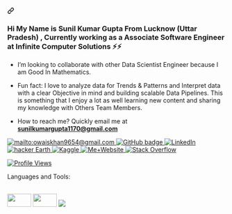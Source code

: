 <div data-target="readme-toc.content" class="Box-body px-5 pb-5">
            <article class="markdown-body entry-content container-lg" itemprop="text"><h2 align="left" tabindex="-1" dir="auto"><a id="user-content-----a-skilled-data-scientist-who-has-done-mtech-in-statistical-computing-from-jnu-currently-working-as-a-data-scientist-at-thoucentric--im-currently-working-as-a-data-scientist-at-thoucentricim-looking-to-collaborate-with-other-content-creatorsfun-fact-i-love-to-analyze-data-for-trends-and-patterns-and-interpret-data-with-a-clear-objective-in-mind-and-building-scalable-data-pipelines-this-is-something-that-i-enjoy-a-lot-as-well-learning-new-content-and-sharing-my-knowledge-with-othershow-to-reach-me-quickly-email-me-at-owaiskhan9654gmailcom-" class="anchor" aria-hidden="true" href="#----a-skilled-data-scientist-who-has-done-mtech-in-statistical-computing-from-jnu-currently-working-as-a-data-scientist-at-thoucentric--im-currently-working-as-a-data-scientist-at-thoucentricim-looking-to-collaborate-with-other-content-creatorsfun-fact-i-love-to-analyze-data-for-trends-and-patterns-and-interpret-data-with-a-clear-objective-in-mind-and-building-scalable-data-pipelines-this-is-something-that-i-enjoy-a-lot-as-well-learning-new-content-and-sharing-my-knowledge-with-othershow-to-reach-me-quickly-email-me-at-owaiskhan9654gmailcom-"><svg class="octicon octicon-link" viewBox="0 0 16 16" version="1.1" width="16" height="16" aria-hidden="true"><path fill-rule="evenodd" d="M7.775 3.275a.75.75 0 001.06 1.06l1.25-1.25a2 2 0 112.83 2.83l-2.5 2.5a2 2 0 01-2.83 0 .75.75 0 00-1.06 1.06 3.5 3.5 0 004.95 0l2.5-2.5a3.5 3.5 0 00-4.95-4.95l-1.25 1.25zm-4.69 9.64a2 2 0 010-2.83l2.5-2.5a2 2 0 012.83 0 .75.75 0 001.06-1.06 3.5 3.5 0 00-4.95 0l-2.5 2.5a3.5 3.5 0 004.95 4.95l1.25-1.25a.75.75 0 00-1.06-1.06l-1.25 1.25a2 2 0 01-2.83 0z"></path></svg></a>
 
  <br>
</h2><h3 dir="auto">Hi My Name is Sunil Kumar Gupta From Lucknow (Uttar Pradesh) , Currently working as a Associate  Software Engineer at Infinite Computer Solutions <g-emoji class="g-emoji" alias="zap" fallback-src="https://github.githubassets.com/images/icons/emoji/unicode/26a1.png">⚡</g-emoji><g-emoji class="g-emoji" alias="zap" fallback-src="https://github.githubassets.com/images/icons/emoji/unicode/26a1.png">⚡</g-emoji> </h3>
<ul dir="auto">
<li>
<p dir="auto">I’m looking to collaborate with other Data Scientist Engineer because I am Good In Mathematics.</p>
</li>
<li>
<p dir="auto">Fun fact: I love to analyze data for Trends & Patterns and Interpret data with a clear Objective in mind and building scalable Data Pipelines. This is something that I enjoy a lot as well learning new content and sharing my knowledge with Others Team Members.</p>
</li>
<li>
<p dir="auto">How to reach me? Quickly email me at <strong><a href="mailto:sunilkumargupta1170@gmail.com">sunilkumargupta1170@gmail.com</a></strong></p>
</li>
</ul>
 
 
  <a href="mailto:sunilkumargupta1170@gmail.com">
    <img src="https://camo.githubusercontent.com/571384769c09e0c66b45e39b5be70f68f552db3e2b2311bc2064f0d4a9f5983b/68747470733a2f2f696d672e736869656c64732e696f2f62616467652f476d61696c2d4431343833363f7374796c653d666f722d7468652d6261646765266c6f676f3d676d61696c266c6f676f436f6c6f723d7768697465" alt="mailto:owaiskhan9654@gmail.com" data-canonical-src="https://img.shields.io/badge/Gmail-D14836?style=for-the-badge&amp;logo=gmail&amp;logoColor=white" style="max-width: 100%;">
  </a>
  <a href="https://github.com/Sunil-731820">
    <img src="https://camo.githubusercontent.com/a098c1aed64458f40fe7b648b6c1d61c5b64ce041aff8870ca1e116329197fb1/68747470733a2f2f696d672e736869656c64732e696f2f62616467652f2d4769746875622d3030303f7374796c653d666f722d7468652d6261646765266c6f676f3d476974687562266c6f676f436f6c6f723d7768697465266c696e6b3d68747470733a2f2f6769746875622e636f6d2f4f776169736b68616e39363534" alt="GitHub badge" data-canonical-src="https://img.shields.io/badge/-Github-000?style=for-the-badge&amp;logo=Github&amp;logoColor=white&amp;link=https://github.com/Owaiskhan9654" style="max-width: 100%;">
  </a>
  <a href="https://www.linkedin.com/in/sunil-kumar-gupta-a609601ba" rel="nofollow">
    <img src="https://camo.githubusercontent.com/a665eb687005cc4159414c8a00d8c192fb3c55ff2980bc35309a01f4e384b7be/68747470733a2f2f696d672e736869656c64732e696f2f62616467652f2d4c696e6b6564496e2d626c75653f7374796c653d666f722d7468652d6261646765266c6f676f3d4c696e6b6564696e266c6f676f436f6c6f723d7768697465266c696e6b3d68747470733a2f2f7777772e6c696e6b6564696e2e636f6d2f696e2f6f776169736b68616e393635342f" alt="LinkedIn" data-canonical-src="https://img.shields.io/badge/-LinkedIn-blue?style=for-the-badge&amp;logo=Linkedin&amp;logoColor=white&amp;link=https://github.com/Sunil-731820" style="max-width: 100%;">
  </a>
  <a href="https://www.hackerearth.com" rel="nofollow">
<img src="https://camo.githubusercontent.com/f3d5ecd64e6291315eb02bea651eff0e59fc256e4338fd1d8294b0dd38bf3260/68747470733a2f2f696d672e736869656c64732e696f2f62616467652f4861636b657245617274682d2532333243333435342e7376673f267374796c653d666f722d7468652d6261646765266c6f676f3d4861636b65724561727468266c6f676f436f6c6f723d426c75652f" alt="hacker Earth" data-canonical-src="https://img.shields.io/badge/HackerEarth-%232C3454.svg?&amp;style=for-the-badge&amp;logo=HackerEarth&amp;logoColor=Blue/" style="max-width: 100%;"> 
  </a>
  <a href="https://www.kaggle.com" rel="nofollow">
 <img src="https://camo.githubusercontent.com/7cee5d753cc09e89304953340f14949f14d6624bfb93e6ca28e9bdf4fbac4b79/68747470733a2f2f696d672e736869656c64732e696f2f62616467652f4b6167676c652532304d61737465722d3230424546463f7374796c653d666f722d7468652d6261646765266c6f676f3d4b6167676c65266c6f676f436f6c6f723d7768697465" alt="Kaggle" data-canonical-src="https://img.shields.io/badge/Kaggle%20Master-20BEFF?style=for-the-badge&amp;logo=Kaggle&amp;logoColor=white" style="max-width: 100%;"> 
  </a>
    <a href="#" rel="nofollow">
 <img src="https://camo.githubusercontent.com/c873e86c083c071c7fd068a17ab549b763fad7088681d6d831f68b32a4305b3a/68747470733a2f2f696d672e736869656c64732e696f2f62616467652f776562736974652d3030303030303f7374796c653d666f722d7468652d6261646765266c6f676f3d41626f75742e6d65266c6f676f436f6c6f723d7768697465" alt="Me+Website" data-canonical-src="https://img.shields.io/badge/website-000000?style=for-the-badge&amp;logo=About.me&amp;logoColor=white" style="max-width: 100%;"> 
  </a>
  <a href="#" rel="nofollow">
 <img src="https://camo.githubusercontent.com/70c97885d016e7fbfd994da820038fba8430b3d9213d72251366a45ee405d49e/68747470733a2f2f616c65656e34322e6769746875622e696f2f6261646765732f7372632f737461636b6f766572666c6f772e737667" alt="Stack Overflow" data-canonical-src="https://aleen42.github.io/badges/src/stackoverflow.svg" style="max-width: 100%;"> 
  </a>
 <p dir="auto"><a target="_blank" rel="noopener noreferrer nofollow" href="https://camo.githubusercontent.com/4faa1a736e858dff09c23c1ac9b59f4b9bf3fab23fea767c3460b3ffb3ddb0d5/68747470733a2f2f6b6f6d617265762e636f6d2f67687076632f3f757365726e616d653d6f776169736b68616e3936353426636f6c6f723d313841353538266c6162656c3d50726f66696c652b7669657773"><img src="https://camo.githubusercontent.com/4faa1a736e858dff09c23c1ac9b59f4b9bf3fab23fea767c3460b3ffb3ddb0d5/68747470733a2f2f6b6f6d617265762e636f6d2f67687076632f3f757365726e616d653d6f776169736b68616e3936353426636f6c6f723d313841353538266c6162656c3d50726f66696c652b7669657773" alt="Profile Views" data-canonical-src="https://komarev.com/ghpvc/?username=owaiskhan9654&amp;color=18A558&amp;label=Profile+views" style="max-width: 100%;"></a></p> 

<p dir="auto">Languages and Tools:</p>
<p dir="auto"><a href="https://github.com/Sunil-731820" rel="nofollow"><img src="https://camo.githubusercontent.com/2b73cd594bd89df58a485404ee27f9b3b7e02e0cad0de4ec1ca559a868d95c97/68747470733a2f2f696d672e736869656c64732e696f2f62616467652f4d61726b646f776e2d3439346434633f7374796c653d666f722d7468652d6261646765266c6f676f3d6d61726b646f776e266c6f676f436f6c6f723d7768697465" alt="" data-canonical-src="https://img.shields.io/badge/JSF-494d4c?style=for-the-badge&amp;logo=JSF&amp;logoColor=white" style="max-width: 100%;"></a>  
<a href="https://github.com/Sunil-731820" rel="nofollow"><img src="https://camo.githubusercontent.com/4eeaeb09fc028fcaa6ecfde273bb1bcecd6670eec820234eb2d53bc92d93af83/68747470733a2f2f696d672e736869656c64732e696f2f62616467652f5079546f7263682d4545344332433f7374796c653d666f722d7468652d6261646765266c6f676f3d7079746f726368266c6f676f436f6c6f723d7768697465" alt="" data-canonical-src="https://img.shields.io/badge/PyTorch-EE4C2C?style=for-the-badge&amp;logo=pytorch&amp;logoColor=white" style="max-width: 100%;"></a>  
<a href="https://github.com/Sunil-731820" rel="nofollow"><img src="https://camo.githubusercontent.com/4d6a5935794f9beb32577517f68bc4a53081a66574d6ecc91f94c7b3ebc18c6d/68747470733a2f2f696d672e736869656c64732e696f2f62616467652f4769742d6630323931333f7374796c653d666f722d7468652d6261646765266c6f676f3d676974266c6f676f436f6c6f723d7768697465" alt="" data-canonical-src="https://img.shields.io/badge/Git-f02913?style=for-the-badge&amp;logo=git&amp;logoColor=white" style="max-width: 100%;"></a>  
<a href="https://github.com/Sunil-731820" rel="nofollow"><img src="https://camo.githubusercontent.com/878e15b4f7576e844856dc60d855ba0587d3d2bc56211fbe69734ebccb13b068/68747470733a2f2f696d672e736869656c64732e696f2f62616467652f4c696e75782d4643433632343f7374796c653d666f722d7468652d6261646765266c6f676f3d6c696e7578266c6f676f436f6c6f723d626c61636b" alt="" data-canonical-src="https://img.shields.io/badge/Linux-FCC624?style=for-the-badge&amp;logo=linux&amp;logoColor=black" style="max-width: 100%;"></a>  
<a href="https://github.com/Sunil-731820" rel="nofollow"><img src="https://camo.githubusercontent.com/94be0a2e5be142925615e5821d97137a930d08fc154962ce43860f1957e6661e/68747470733a2f2f696d672e736869656c64732e696f2f62616467652f507974686f6e2d3337373641423f7374796c653d666f722d7468652d6261646765266c6f676f3d707974686f6e266c6f676f436f6c6f723d7768697465" alt="" data-canonical-src="https://img.shields.io/badge/Python-3776AB?style=for-the-badge&amp;logo=python&amp;logoColor=white" style="max-width: 100%;"></a>  
<a href="https://github.com/Sunil-731820" rel="nofollow"><img src="https://camo.githubusercontent.com/4d3cc4958d74aa1bde82192e68b72b7766dfc5ba6f3adb07a3a2299d422975ed/68747470733a2f2f696d672e736869656c64732e696f2f62616467652f4e56494449412d2532304745464f5243452532304754582532303136363074692d3736423930303f7374796c653d666f722d7468652d6261646765266c6f676f3d6e7669646961266c6f676f436f6c6f723d7768697465" alt="" data-canonical-src="https://img.shields.io/badge/NVIDIA-%20GEFORCE%20GTX%201660ti-76B900?style=for-the-badge&amp;logo=nvidia&amp;logoColor=white" style="max-width: 100%;"></a>  
<a href="https://github.com/Sunil-731820" rel="nofollow"><img src="https://camo.githubusercontent.com/76fccba83b82ee52250d903d32dcbf7f194ad95c0e0ef6a22ea338c9f44bdb17/68747470733a2f2f696d672e736869656c64732e696f2f62616467652f576569676874735f265f4269617365732d4646424530303f7374796c653d666f722d7468652d6261646765266c6f676f3d57656967687473416e64426961736573266c6f676f436f6c6f723d7768697465" alt="" data-canonical-src="https://img.shields.io/badge/Weights_&amp;_Biases-FFBE00?style=for-the-badge&amp;logo=WeightsAndBiases&amp;logoColor=white" style="max-width: 100%;"></a>  
<a href="https://github.com/Sunil-731820" rel="nofollow"><img src="https://camo.githubusercontent.com/d07ec401f615762bfb06d55cad3967238f97b4cd3b2e388a89210c4101fe6ed3/68747470733a2f2f696d672e736869656c64732e696f2f62616467652f4b657261732d4646303030303f7374796c653d666f722d7468652d6261646765266c6f676f3d6b65726173266c6f676f436f6c6f723d7768697465" alt="" data-canonical-src="https://img.shields.io/badge/Keras-FF0000?style=for-the-badge&amp;logo=keras&amp;logoColor=white" style="max-width: 100%;"></a>  
<a href="https://github.com/Sunil-731820" rel="nofollow"><img src="https://camo.githubusercontent.com/80ab2110fcef93088fac399375889c8ba9d46f3daa68a1a1cfac50fb475c9dc3/68747470733a2f2f696d672e736869656c64732e696f2f62616467652f54656e736f72466c6f772d4646364630303f7374796c653d666f722d7468652d6261646765266c6f676f3d74656e736f72666c6f77266c6f676f436f6c6f723d7768697465" alt="" data-canonical-src="https://img.shields.io/badge/TensorFlow-FF6F00?style=for-the-badge&amp;logo=tensorflow&amp;logoColor=white" style="max-width: 100%;"></a>  
<a href="https://github.com/Sunil-731820" rel="nofollow"><img src="https://camo.githubusercontent.com/f8f4d51e3c329c1be2e95c273ee720be1a7bf4fc10f5b2189daddb05d50d38f2/68747470733a2f2f696d672e736869656c64732e696f2f62616467652f5079546f7263682532304c696768746e696e672d3739324445343f7374796c653d666f722d7468652d6261646765266c6f676f3d7079746f7263682d6c696768746e696e67266c6f676f436f6c6f723d7768697465" alt="" data-canonical-src="https://img.shields.io/badge/PyTorch%20Lightning-792DE4?style=for-the-badge&amp;logo=pytorch-lightning&amp;logoColor=white" style="max-width: 100%;"></a>  
<a href="https://github.com/Sunil-731820" rel="nofollow"><img src="https://camo.githubusercontent.com/e13b27084a90f79d5864cc8bb01200b33406b14b5c1b4decc806037158629b1a/68747470733a2f2f696d672e736869656c64732e696f2f62616467652f416e61636f6e64612d3434413833333f7374796c653d666f722d7468652d6261646765266c6f676f3d416e61636f6e6461266c6f676f436f6c6f723d7768697465" alt="" data-canonical-src="https://img.shields.io/badge/Anaconda-44A833?style=for-the-badge&amp;logo=Anaconda&amp;logoColor=white" style="max-width: 100%;"></a>  
<a href="https://github.com/Sunil-731820" rel="nofollow"><img src="https://camo.githubusercontent.com/e25e3cfd920ab85f01299c7c1cf04b24228169f4769a8073d18cb0235f4d455d/68747470733a2f2f696d672e736869656c64732e696f2f62616467652f5370796465722d4646303030303f7374796c653d666f722d7468652d6261646765266c6f676f3d537079646572266c6f676f436f6c6f723d7768697465" alt="" data-canonical-src="https://img.shields.io/badge/Spyder-FF0000?style=for-the-badge&amp;logo=Spyder&amp;logoColor=white" style="max-width: 100%;"></a>  
<a href="https://github.com/Sunil-731820" rel="nofollow"><img src="https://camo.githubusercontent.com/9ce964cea8ccc8b3beddaba4408dfab2f42ee9daf4a4956d299ea606281f7632/68747470733a2f2f696d672e736869656c64732e696f2f62616467652f41746f6d2d3636353935433f7374796c653d666f722d7468652d6261646765266c6f676f3d41746f6d266c6f676f436f6c6f723d7768697465" alt="" data-canonical-src="https://img.shields.io/badge/Atom-66595C?style=for-the-badge&amp;logo=Atom&amp;logoColor=white" style="max-width: 100%;"></a>  
<a href="https://github.com/Sunil-731820" rel="nofollow"><img src="https://camo.githubusercontent.com/fb1809d68ba691848528782eefdeb8e3509fc99634103e94b0c34973bf84251a/68747470733a2f2f696d672e736869656c64732e696f2f62616467652f4a7570797465722d4633373632363f7374796c653d666f722d7468652d6261646765266c6f676f3d4a757079746572266c6f676f436f6c6f723d7768697465" alt="" data-canonical-src="https://img.shields.io/badge/Jupyter-F37626?style=for-the-badge&amp;logo=Jupyter&amp;logoColor=white" style="max-width: 100%;"></a>  
<a href="https://github.com/Sunil-731820" rel="nofollow"><img src="https://camo.githubusercontent.com/4369c18401210e683898884dd52cb8048f036c8ecd31adfd4d7564fbce344c5f/68747470733a2f2f696d672e736869656c64732e696f2f62616467652f50616e6461732d3365356537383f7374796c653d666f722d7468652d6261646765266c6f676f3d70616e646173266c6f676f436f6c6f723d7768697465" alt="" data-canonical-src="https://img.shields.io/badge/Pandas-3e5e78?style=for-the-badge&amp;logo=pandas&amp;logoColor=white" style="max-width: 100%;"></a>  
<a href="https://github.com/Sunil-731820" rel="nofollow"><img src="https://camo.githubusercontent.com/79af383f223d10f4ab5a05fd8f45c380010ef7e496fd20f6af00f0104866386d/68747470733a2f2f696d672e736869656c64732e696f2f62616467652f6e756d70792d3639353137303f7374796c653d666f722d7468652d6261646765266c6f676f3d6e756d7079266c6f676f436f6c6f723d7768697465" alt="" data-canonical-src="https://img.shields.io/badge/numpy-695170?style=for-the-badge&amp;logo=numpy&amp;logoColor=white" style="max-width: 100%;"></a>  
<a href="https://github.com/Sunil-731820" rel="nofollow"><img src="https://camo.githubusercontent.com/d0da654947c1fae83b135fbca0ba63ea67f4a96c70e6e0bf8ecaa17f01a7ca18/68747470733a2f2f696d672e736869656c64732e696f2f62616467652f4f70656e43562d6135656236303f7374796c653d666f722d7468652d6261646765266c6f676f3d6f70656e63765f707974686f6e266c6f676f436f6c6f723d7768697465" alt="" data-canonical-src="https://img.shields.io/badge/OpenCV-a5eb60?style=for-the-badge&amp;logo=opencv_python&amp;logoColor=white" style="max-width: 100%;"></a>  
<a href="https://github.com/Sunil-731820" rel="nofollow"><img src="https://camo.githubusercontent.com/d63d473e728e20a286d22bb2226a7bf45a2b9ac6c72c59c0e61e9730bfe4168c/68747470733a2f2f696d672e736869656c64732e696f2f62616467652f48544d4c352d4533344632363f7374796c653d666f722d7468652d6261646765266c6f676f3d68746d6c35266c6f676f436f6c6f723d7768697465" alt="" data-canonical-src="https://img.shields.io/badge/HTML5-E34F26?style=for-the-badge&amp;logo=html5&amp;logoColor=white" style="max-width: 100%;"></a>  
<a href="https://github.com/Sunil-731820" rel="nofollow"><img src="https://camo.githubusercontent.com/3a0f693cfa032ea4404e8e02d485599bd0d192282b921026e89d271aaa3d7565/68747470733a2f2f696d672e736869656c64732e696f2f62616467652f435353332d3135373242363f7374796c653d666f722d7468652d6261646765266c6f676f3d63737333266c6f676f436f6c6f723d7768697465" alt="" data-canonical-src="https://img.shields.io/badge/CSS3-1572B6?style=for-the-badge&amp;logo=css3&amp;logoColor=white" style="max-width: 100%;"></a>  
<a href="https://github.com/Sunil-731820" rel="nofollow"><img src="https://camo.githubusercontent.com/68390254ad6054b8e98b68fbcae09a3b78751427686f3e003a33c2bbc913b14c/68747470733a2f2f696d672e736869656c64732e696f2f62616467652f466c61736b2d3030303030303f7374796c653d666f722d7468652d6261646765266c6f676f3d666c61736b266c6f676f436f6c6f723d7768697465" alt="" data-canonical-src="https://img.shields.io/badge/Flask-000000?style=for-the-badge&amp;logo=flask&amp;logoColor=white" style="max-width: 100%;"></a>  
<a href="https://github.com/Sunil-731820" rel="nofollow"><img src="https://camo.githubusercontent.com/3bcc8da5c94cefdf2d976837d1be601f4d44d36b58d9590e36debe834a6e34de/68747470733a2f2f696d672e736869656c64732e696f2f62616467652f4865726f6b752d3433303039383f7374796c653d666f722d7468652d6261646765266c6f676f3d6865726f6b75266c6f676f436f6c6f723d7768697465" alt="" data-canonical-src="https://img.shields.io/badge/Heroku-430098?style=for-the-badge&amp;logo=heroku&amp;logoColor=white" style="max-width: 100%;"></a>  
<a href="https://www.linkedin.com/in/sunil-kumar-gupta-a609601ba" rel="nofollow"><img src="https://user-images.githubusercontent.com/47840160/196059938-8265ccfa-fce7-43b7-9d3f-83fe49810f13.png" height="30" width="55" style="max-width: 100%;"></a>
<a href="https://www.linkedin.com/in/sunil-kumar-gupta-a609601ba" rel="nofollow"><img src="https://raw.githubusercontent.com/huggingface/awesome-huggingface/main/logo.svg" height="30" width="55" style="max-width: 100%;"></a>
<a href="https://www.linkedin.com/in/sunil-kumar-gupta-a609601ba" rel="nofollow"><img src="https://camo.githubusercontent.com/f0e71eb0e756eecc885eb83b30e19bd6b987e820894de52337af304b35b80012/68747470733a2f2f696d672e736869656c64732e696f2f62616467652f476f6f676c6520436f6c61622d4639414230303f7374796c653d666f722d7468652d6261646765266c6f676f3d476f6f676c652d436f6c6162266c6f676f436f6c6f723d7768697465" data-canonical-src="https://img.shields.io/badge/Google Colab-F9AB00?style=for-the-badge&amp;logo=Google-Colab&amp;logoColor=white" style="max-width: 100%;"></a></p>
</h3></article>
          </div>
</body>








 
